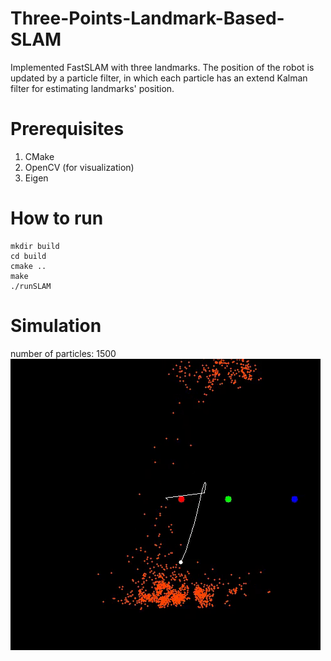 # Three-Points-Landmark-Based-SLAM
Implemented FastSLAM with three landmarks.
The position of the robot is updated by a particle filter, in which each particle has an extend Kalman filter for estimating landmarks' position.

# Prerequisites
1. CMake 
2. OpenCV (for visualization)
3. Eigen

# How to run
```
mkdir build  
cd build  
cmake ..  
make  
./runSLAM
```

# Simulation  
number of particles: 1500  
![](gif/simulation.gif)  
